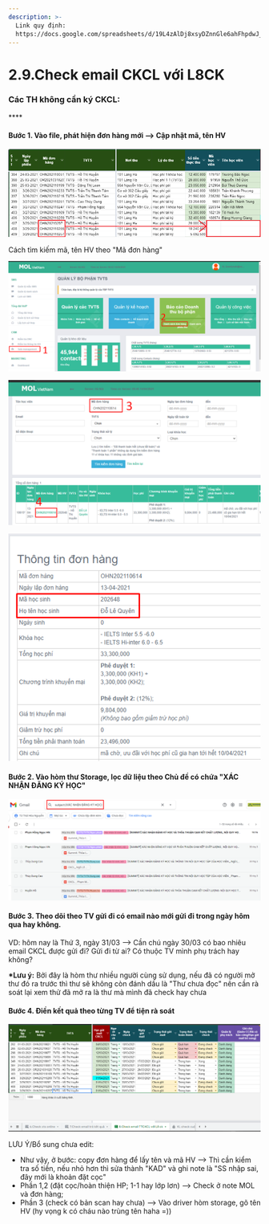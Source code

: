 ```yaml
---
description: >-
  Link quy định:
  https://docs.google.com/spreadsheets/d/19L4zAlDj8xsyDZnnGle6ahFhpdwJ_qaYFqNdU6MJPdc/edit#gid=296599157
---
```


# 2.9.Check email CKCL với L8CK

### **Các TH không cần ký CKCL:**

\*\*\*\*

#### **Bước 1.** Vào file, phát hiện đơn hàng mới --&gt; Cập nhật mã, tên HV

![](../../.gitbook/assets/3%20%2813%29.png)

Cách tìm kiếm mã, tên HV theo "Mã đơn hàng"

![](../../.gitbook/assets/4%20%287%29.png)

![](../../.gitbook/assets/5%20%283%29.png)

![](../../.gitbook/assets/6%20%283%29.png)

#### **Bước 2.** Vào hòm thư Storage, lọc dữ liệu theo **Chủ đề có chứa "XÁC NHẬN ĐĂNG KÝ HỌC"**

![](../../.gitbook/assets/1%20%2812%29.png)

#### **Bước 3.** Theo dõi theo **TV** gửi đi có email nào mới gửi đi trong **ngày** hôm qua hay không. 

VD: hôm nay là Thứ 3, ngày 31/03 --&gt; Cần chú ngày 30/03 có bao nhiêu email CKCL được gửi đi? Gửi đi từ ai? Có thuộc TV mình phụ trách hay không?

**\*Lưu ý:** Bởi đây là hòm thư nhiều người cùng sử dụng, nếu đã có người mở thư đó ra trước thì thư sẽ không còn đánh dấu là "Thư chưa đọc" nên cần rà soát lại xem thử đã mở ra là thư mà mình đã check hay chưa

#### **Bước 4**. Điền kết quả theo từng TV để tiện rà soát

![](../../.gitbook/assets/2%20%2814%29.png)

LƯU Ý/Bổ sung chưa edit: 

* Như vậy, ở bước: copy đơn hàng để lấy tên và mã HV --&gt; Thì cần kiểm tra số tiền, nếu nhỏ hơn thì sửa thành "KAD" và ghi note là "SS nhập sai, đây mới là khoản đặt cọc"
* Phần 1,2 \(đặt cọc/hoàn thiện HP; 1-1 hay lớp lơn\) --&gt; Check ở note MOL và đơn hàng; 
* Phần 3 \(check có bản scan hay chưa\) --&gt; Vào driver hòm storage, gõ tên HV \(hy vọng k có cháu nào trùng tên haha =\)\)




